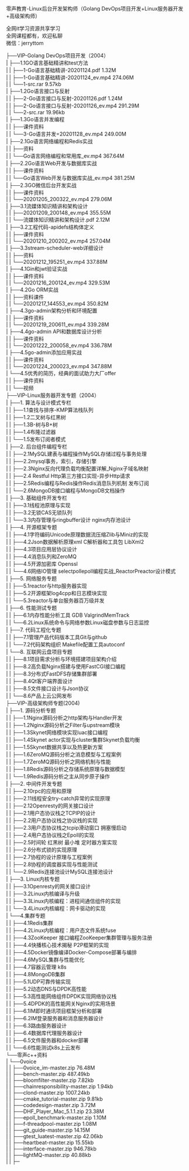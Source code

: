 零声教育-Linux后台开发架构师（Golang DevOps项目开发+Linux服务器开发+高级架构师）

全网it学习资源共享学习<br>全网课程都有，欢迎私聊<br>微信：jerryttom<br>

├──VIP-Golang DevOps项目开发（2004）<br> | ├──1.1GO语言基础精讲和test方法<br> | | ├──1-Go语言基础精讲-20201124.pdf 1.32M<br> | | ├──1-Go语言基础精讲-20201124_ev.mp4 274.06M<br> | | └──1-src.rar 9.57kb<br> | ├──1.2Go语言接口与反射<br> | | ├──2-Go语言接口与反射-20201126.pdf 1.24M<br> | | ├──2-Go语言接口与反射-20201126_ev.mp4 291.29M<br> | | └──2-src.rar 19.96kb<br> | ├──1.3Go语言并发编程<br> | | ├──课件资料<br> | | └──3-Go语言并发=20201128_ev.mp4 249.00M<br> | ├──2.1Go语言网络编程和Redis实战<br> | | ├──资料<br> | | └──Go语言网络编程和常用库_ev.mp4 367.64M<br> | ├──2.2Go语言Web开发与数据库实战<br> | | ├──课件资料<br> | | └──Go语言Web开发与数据库实战_ev.mp4 381.25M<br> | ├──2.3GO微信后台开发实战<br> | | ├──课件资料<br> | | └──20201205_200322_ev.mp4 279.06M<br> | ├──3.1流媒体知识精讲和架构设计<br> | | ├──20201209_200148_ev.mp4 355.55M<br> | | └──流媒体知识精讲和架构设计.pdf 2.12M<br> | ├──3.2工程代码-apidefs结构体定义<br> | | ├──课件资料<br> | | └──20201210_200202_ev.mp4 257.04M<br> | ├──3.3stream-scheduler-web详细设计<br> | | ├──资料<br> | | └──20201212_195251_ev.mp4 337.88M<br> | ├──4.1Gin和jwt验证实战<br> | | ├──课件资料<br> | | └──20201216_200124_ev.mp4 329.53M<br> | ├──4.2Go ORM实战<br> | | ├──资料课件<br> | | └──20201217_144553_ev.mp4 350.82M<br> | ├──4.3go-admin架构分析和环境配置<br> | | ├──课件资料<br> | | └──20201219_200611_ev.mp4 339.28M<br> | ├──4.4go-admin API和数据库设计分析<br> | | ├──课件资料<br> | | └──20201222_200058_ev.mp4 336.78M<br> | ├──4.5go-admin添加应用实战<br> | | ├──课件资料<br> | | └──20201224_200023_ev.mp4 347.88M<br> | └──4.5优秀的简历，经典的面试助力大厂offer<br> | | ├──课件资料<br> | | └──视频<br> ├──VIP-Linux服务器开发专题（2004）<br> | ├──1. 算法与设计模式专栏<br> | | ├──1.1查找与排序-KMP算法栈队列<br> | | ├──1.2二叉树与红黑树<br> | | ├──1.3B-树与B+树<br> | | ├──1.4布隆过滤器<br> | | └──1.5发布订阅者模式<br> | ├──2. 后台组件编程专栏<br> | | ├──2.1MySQL建表与编程操作MySQL存储过程与事务处理<br> | | ├──2.2mysql事务，索引，存储引擎<br> | | ├──2.3Nginx反向代理负载均衡配置详解_Nginx子域名映射<br> | | ├──2.4 Restful Http第三方接口实现-异步Http请求<br> | | ├──2.5Redis编程与Redis操作Redis消息队列机制 发布订阅<br> | | └──2.6MongoDB接口编程与MongoDB文档操作<br> | ├──3. 基础组件开发专栏<br> | | ├──3.1线程池原理与实现<br> | | ├──3.2无锁CAS无锁队列<br> | | └──3.3内存管理与ringbuffer设计 nginx内存池设计<br> | ├──4. 开源框架专题<br> | | ├──4.1字符编码Unicode原理数据流压缩Zlib与Miniz的实现<br> | | ├──4.2Json数据解析原理xml C解析器和工具包 LibXml2<br> | | ├──4.3项目应用层协议设计<br> | | ├──4.4消息队列和ZeroMQ<br> | | ├──4.5开源加密库 Openssl<br> | | └──4.6网络IO管理 selectpollepoll编程实战_ReactorPreactor设计模式<br> | ├──5. 网络服务专题<br> | | ├──5.1reactor与http服务器实现<br> | | ├──5.2开源框架log4cpp和日志模块实现<br> | | └──5.3reactor与单台服务器百万级并发<br> | ├──6. 性能测试专题<br> | | ├──6.1内存性能分析工具 GDB ValgrindMemTrack<br> | | └──6.2Linux系统命令与网络参数Linux磁盘参数与日志监控<br> | ├──7. 代码工程化专题<br> | | ├──7.1管理产品代码版本工具Git与github<br> | | └──7.2代码架构组织 Makefile配置工具autoconf<br> | └──8. 互联网云盘项目专题<br> | | ├──8.1项目需求分析与环境搭建项目架构介绍<br> | | ├──8.2高负载Nginx搭建与使用FastCGI接口编程<br> | | ├──8.3分布式FastDFS存储集群部署<br> | | ├──8.4Qt客户端界面设计<br> | | ├──8.5文件接口设计与Json协议<br> | | └──8.6产品上云公网发布<br> ├──VIP-高级架构师专题(2004)<br> | ├──1. 源码分析专题<br> | | ├──1.1Nginx源码分析之http架构与Handler开发<br> | | ├──1.2Nginx源码分析之Filter与upstream模块<br> | | ├──1.3Skynet网络模块实现luac接口编程<br> | | ├──1.4Skynet actor实现与cluster集群Skynet负载均衡<br> | | ├──1.5Skynet数据共享以及热更新方案<br> | | ├──1.6ZeroMQ源码分析之消息模型与工程案例<br> | | ├──1.7ZeroMQ源码分析之网络机制与性能<br> | | ├──1.8Redis源码分析之存储系统原理与数据模型<br> | | └──1.9Redis源码分析之主从同步原子操作<br> | ├──2. 中间件开发专题<br> | | ├──2.10rpc的应用和原理<br> | | ├──2.11线程安全try-catch异常的实现原理<br> | | ├──2.12Openresty的网关接口设计<br> | | ├──2.1用户态协议栈之TCPIP的设计<br> | | ├──2.2用户态协议栈之协议栈的实现<br> | | ├──2.3用户态协议栈之tcpip滑动窗口 拥塞慢启动<br> | | ├──2.4用户态协议栈之Epoll的实现<br> | | ├──2.5时间轮 红黑树 最小堆 定时器方案实现<br> | | ├──2.6分布式锁的实现原理<br> | | ├──2.7协程的设计原理与工程案例<br> | | ├──2.8协程的调度器实现与性能测试<br> | | └──2.9Redis连接池设计MySQL连接池设计<br> | ├──3. Linux内核专题<br> | | ├──3.1Openresty的网关接口设计<br> | | ├──3.2Linux内核编译与升级<br> | | ├──3.3Linux内核编程：进程间通信组件的实现<br> | | └──3.4Linux内核编程：网卡驱动的实现<br> | └──4.集群专题<br> | | ├──4.1Redis集群<br> | | ├──4.2Linux内核编程：用户态文件系统fuse<br> | | ├──4.3ZooKeeper 接口编程ZooKeeper集群管理与服务注册<br> | | ├──4.4快播核心技术揭秘 P2P框架的实现<br> | | ├──4.5Docker镜像编译Docker-Compose部署与编排<br> | | ├──4.6MySQL集群与性能优化<br> | | ├──4.7容器云管理 k8s<br> | | ├──4.8MongoDB集群<br> | | ├──5.1UDP可靠传输实现<br> | | ├──5.2动态DNS与DPDK高性能<br> | | ├──5.3高性能网络组件DPDK实现网络协议栈<br> | | ├──5.4DPDK的高性能网关Nginx的实用场景<br> | | ├──6.1IM即时通讯项目框架分析和部署<br> | | ├──6.2IM登录服务器和消息服务器设计<br> | | ├──6.3路由服务器设计<br> | | ├──6.4数据库代理服务器设计<br> | | ├──6.5文件服务器和docker部署<br> | | └──6.6性能测试k8s上云发布<br> └──零声c++资料<br> | └──0voice<br> | | ├──0voice_im-master.zip 76.48M<br> | | ├──bench-master.zip 487.49kb<br> | | ├──bloomfilter-master.zip 7.82kb<br> | | ├──chainresponsibility-master.zip 1.94kb<br> | | ├──clond-master.zip 1007.24kb<br> | | ├──cmake_tutorial-master.zip 9.81kb<br> | | ├──codedesign-master.zip 3.72M<br> | | ├──DHF_Player_Mac_5.1.1.zip 23.38M<br> | | ├──epoll_benchmark-master.zip 1.10M<br> | | ├──f-threadpool-master.zip 1.08M<br> | | ├──git_guide-master.zip 14.15M<br> | | ├──gtest_luatest-master.zip 42.06kb<br> | | ├──heartbeat-master.zip 15.55kb<br> | | ├──interface-master.zip 946.78kb<br> | | ├──lightMQ-master.zip 40.88kb<br> | | ├─